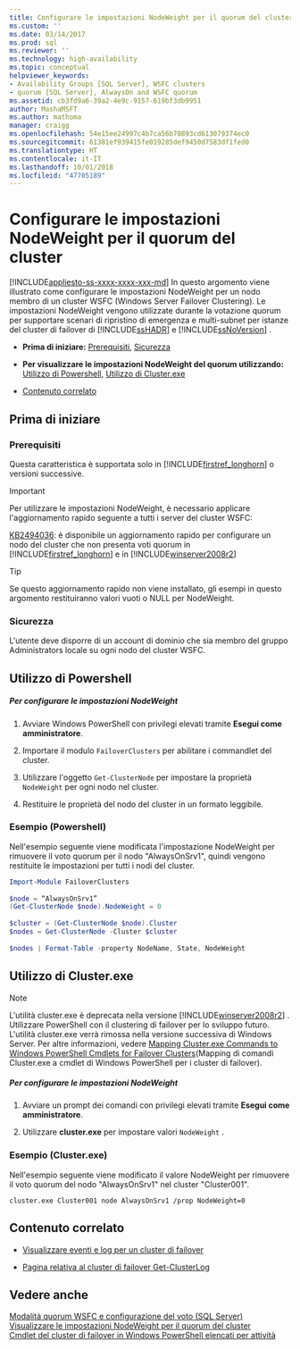 ```yaml
---
title: Configurare le impostazioni NodeWeight per il quorum del cluster | Microsoft Docs
ms.custom: ''
ms.date: 03/14/2017
ms.prod: sql
ms.reviewer: ''
ms.technology: high-availability
ms.topic: conceptual
helpviewer_keywords:
- Availability Groups [SQL Server], WSFC clusters
- quorum [SQL Server], AlwaysOn and WSFC quorum
ms.assetid: cb3fd9a6-39a2-4e9c-9157-619bf3db9951
author: MashaMSFT
ms.author: mathoma
manager: craigg
ms.openlocfilehash: 54e15ee24997c4b7ca56b70893cd613079374ec0
ms.sourcegitcommit: 61381ef939415fe019285def9450d7583df1fed0
ms.translationtype: HT
ms.contentlocale: it-IT
ms.lasthandoff: 10/01/2018
ms.locfileid: "47705189"
---
```

# <a name="configure-cluster-quorum-nodeweight-settings"></a>Configurare le impostazioni NodeWeight per il quorum del cluster
[!INCLUDE[appliesto-ss-xxxx-xxxx-xxx-md](../../../includes/appliesto-ss-xxxx-xxxx-xxx-md.md)]
  In questo argomento viene illustrato come configurare le impostazioni NodeWeight per un nodo membro di un cluster WSFC (Windows Server Failover Clustering). Le impostazioni NodeWeight vengono utilizzate durante la votazione quorum per supportare scenari di ripristino di emergenza e multi-subnet per istanze del cluster di failover di [!INCLUDE[ssHADR](../../../includes/sshadr-md.md)] e [!INCLUDE[ssNoVersion](../../../includes/ssnoversion-md.md)] .  
  
-   **Prima di iniziare:**  [Prerequisiti](#Prerequisites), [Sicurezza](#Security)  
  
-   **Per visualizzare le impostazioni NodeWeight del quorum utilizzando:** [Utilizzo di Powershell](#PowerShellProcedure), [Utilizzo di Cluster.exe](#CommandPromptProcedure)  
  
-   [Contenuto correlato](#RelatedContent)  
  
##  <a name="BeforeYouBegin"></a> Prima di iniziare  
  
###  <a name="Prerequisites"></a> Prerequisiti  
 Questa caratteristica è supportata solo in [!INCLUDE[firstref_longhorn](../../../includes/firstref-longhorn-md.md)] o versioni successive.  
  
> [!IMPORTANT]  
>  Per utilizzare le impostazioni NodeWeight, è necessario applicare l'aggiornamento rapido seguente a tutti i server del cluster WSFC:  
>   
>  [KB2494036](http://support.microsoft.com/kb/2494036): è disponibile un aggiornamento rapido per configurare un nodo del cluster che non presenta voti quorum in [!INCLUDE[firstref_longhorn](../../../includes/firstref-longhorn-md.md)] e in [!INCLUDE[winserver2008r2](../../../includes/winserver2008r2-md.md)]  
  
> [!TIP]  
>  Se questo aggiornamento rapido non viene installato, gli esempi in questo argomento restituiranno valori vuoti o NULL per NodeWeight.  
  
###  <a name="Security"></a> Sicurezza  
 L'utente deve disporre di un account di dominio che sia membro del gruppo Administrators locale su ogni nodo del cluster WSFC.  
  
##  <a name="PowerShellProcedure"></a> Utilizzo di Powershell  
  
##### <a name="to-configure-nodeweight-settings"></a>Per configurare le impostazioni NodeWeight  
  
1.  Avviare Windows PowerShell con privilegi elevati tramite **Esegui come amministratore**.  
  
2.  Importare il modulo `FailoverClusters` per abilitare i commandlet del cluster.  
  
3.  Utilizzare l'oggetto `Get-ClusterNode` per impostare la proprietà `NodeWeight` per ogni nodo nel cluster.  
  
4.  Restituire le proprietà del nodo del cluster in un formato leggibile.  
  
### <a name="example-powershell"></a>Esempio (Powershell)  
 Nell'esempio seguente viene modificata l'impostazione NodeWeight per rimuovere il voto quorum per il nodo "AlwaysOnSrv1", quindi vengono restituite le impostazioni per tutti i nodi del cluster.  
  
```powershell  
Import-Module FailoverClusters  
  
$node = “AlwaysOnSrv1”  
(Get-ClusterNode $node).NodeWeight = 0  
  
$cluster = (Get-ClusterNode $node).Cluster  
$nodes = Get-ClusterNode -Cluster $cluster  
  
$nodes | Format-Table -property NodeName, State, NodeWeight  
```  
  
##  <a name="CommandPromptProcedure"></a> Utilizzo di Cluster.exe  
  
> [!NOTE]  
>  L'utilità cluster.exe è deprecata nella versione [!INCLUDE[winserver2008r2](../../../includes/winserver2008r2-md.md)] .  Utilizzare PowerShell con il clustering di failover per lo sviluppo futuro.  L'utilità cluster.exe verrà rimossa nella versione successiva di Windows Server. Per altre informazioni, vedere [Mapping Cluster.exe Commands to Windows PowerShell Cmdlets for Failover Clusters](http://technet.microsoft.com/library/ee619744\(WS.10\).aspx)(Mapping di comandi Cluster.exe a cmdlet di Windows PowerShell per i cluster di failover).  
  
##### <a name="to-configure-nodeweight-settings"></a>Per configurare le impostazioni NodeWeight  
  
1.  Avviare un prompt dei comandi con privilegi elevati tramite **Esegui come amministratore**.  
  
2.  Utilizzare **cluster.exe** per impostare valori `NodeWeight` .  
  
### <a name="example-clusterexe"></a>Esempio (Cluster.exe)  
 Nell'esempio seguente viene modificato il valore NodeWeight per rimuovere il voto quorum del nodo "AlwaysOnSrv1" nel cluster "Cluster001".  
  
```ms-dos  
cluster.exe Cluster001 node AlwaysOnSrv1 /prop NodeWeight=0  
```  
  
##  <a name="RelatedContent"></a> Contenuto correlato  
  
-   [Visualizzare eventi e log per un cluster di failover](http://technet.microsoft.com/library/cc772342\(WS.10\).aspx)  
  
-   [Pagina relativa al cluster di failover Get-ClusterLog](http://technet.microsoft.com/library/ee461045.aspx)  
  
## <a name="see-also"></a>Vedere anche  
 [Modalità quorum WSFC e configurazione del voto &#40;SQL Server&#41;](../../../sql-server/failover-clusters/windows/wsfc-quorum-modes-and-voting-configuration-sql-server.md)   
 [Visualizzare le impostazioni NodeWeight per il quorum del cluster](../../../sql-server/failover-clusters/windows/view-cluster-quorum-nodeweight-settings.md)   
 [Cmdlet del cluster di failover in Windows PowerShell elencati per attività](http://technet.microsoft.com/library/ee619761\(WS.10\).aspx)  
  
  
